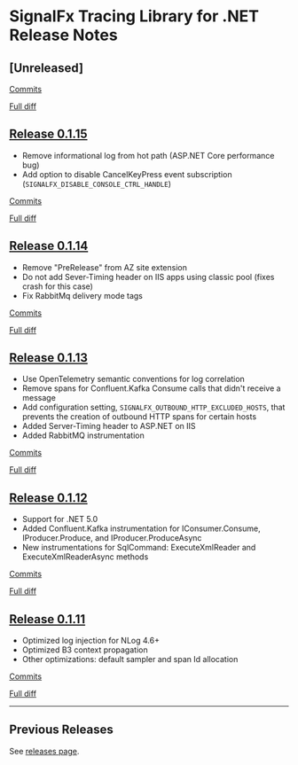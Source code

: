 # SignalFx Tracing Library for .NET Release Notes

## [Unreleased]


[Commits](https://github.com/signalfx/signalfx-dotnet-tracing/compare/v0.1.15...HEAD)

[Full diff](https://github.com/signalfx/signalfx-dotnet-tracing/compare/v0.1.15..HEAD)

## [Release 0.1.15](https://github.com/signalfx/signalfx-dotnet-tracing/releases/tag/v0.1.15)

- Remove informational log from hot path (ASP.NET Core performance bug)
- Add option to disable CancelKeyPress event subscription (`SIGNALFX_DISABLE_CONSOLE_CTRL_HANDLE`)

[Commits](https://github.com/signalfx/signalfx-dotnet-tracing/compare/v0.1.14...v0.1.15)

[Full diff](https://github.com/signalfx/signalfx-dotnet-tracing/compare/v0.1.14..v0.1.15)

## [Release 0.1.14](https://github.com/signalfx/signalfx-dotnet-tracing/releases/tag/v0.1.14)

- Remove "PreRelease" from AZ site extension
- Do not add Sever-Timing header on IIS apps using classic pool (fixes crash for this case)
- Fix RabbitMq delivery mode tags

[Commits](https://github.com/signalfx/signalfx-dotnet-tracing/compare/v0.1.13...v0.1.14)

[Full diff](https://github.com/signalfx/signalfx-dotnet-tracing/compare/v0.1.13..v0.1.14)

## [Release 0.1.13](https://github.com/signalfx/signalfx-dotnet-tracing/releases/tag/v0.1.13)

- Use OpenTelemetry semantic conventions for log correlation
- Remove spans for Confluent.Kafka Consume calls that didn't receive a message
- Add configuration setting, `SIGNALFX_OUTBOUND_HTTP_EXCLUDED_HOSTS`, that prevents the creation of outbound HTTP spans for certain hosts
- Added Server-Timing header to ASP.NET on IIS
- Added RabbitMQ instrumentation

[Commits](https://github.com/signalfx/signalfx-dotnet-tracing/compare/v0.1.12...v0.1.13)

[Full diff](https://github.com/signalfx/signalfx-dotnet-tracing/compare/v0.1.12..v0.1.13)

## [Release 0.1.12](https://github.com/signalfx/signalfx-dotnet-tracing/releases/tag/v0.1.12)

- Support for .NET 5.0
- Added Confluent.Kafka instrumentation for IConsumer.Consume, IProducer.Produce, and IProducer.ProduceAsync
- New instrumentations for SqlCommand: ExecuteXmlReader and ExecuteXmlReaderAsync methods

[Commits](https://github.com/signalfx/signalfx-dotnet-tracing/compare/v0.1.11...v0.1.12)

[Full diff](https://github.com/signalfx/signalfx-dotnet-tracing/compare/v0.1.11..v0.1.12)

## [Release 0.1.11](https://github.com/signalfx/signalfx-dotnet-tracing/releases/tag/v0.1.11)

- Optimized log injection for NLog 4.6+
- Optimized B3 context propagation
- Other optimizations: default sampler and span Id allocation

[Commits](https://github.com/signalfx/signalfx-dotnet-tracing/compare/v0.1.10...v0.1.11)

[Full diff](https://github.com/signalfx/signalfx-dotnet-tracing/compare/v0.1.10..v0.1.11)

---

## Previous Releases

See [releases page](https://github.com/signalfx/signalfx-dotnet-tracing/releases).